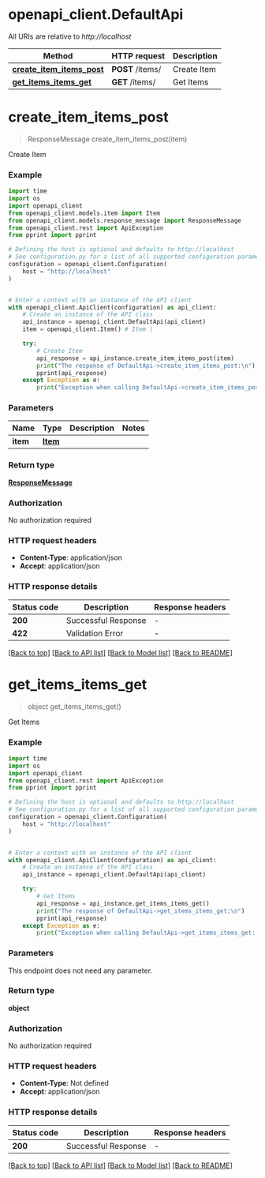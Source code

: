 # openapi_client.DefaultApi

All URIs are relative to *http://localhost*

Method | HTTP request | Description
------------- | ------------- | -------------
[**create_item_items_post**](DefaultApi.md#create_item_items_post) | **POST** /items/ | Create Item
[**get_items_items_get**](DefaultApi.md#get_items_items_get) | **GET** /items/ | Get Items


# **create_item_items_post**
> ResponseMessage create_item_items_post(item)

Create Item

### Example

```python
import time
import os
import openapi_client
from openapi_client.models.item import Item
from openapi_client.models.response_message import ResponseMessage
from openapi_client.rest import ApiException
from pprint import pprint

# Defining the host is optional and defaults to http://localhost
# See configuration.py for a list of all supported configuration parameters.
configuration = openapi_client.Configuration(
    host = "http://localhost"
)


# Enter a context with an instance of the API client
with openapi_client.ApiClient(configuration) as api_client:
    # Create an instance of the API class
    api_instance = openapi_client.DefaultApi(api_client)
    item = openapi_client.Item() # Item | 

    try:
        # Create Item
        api_response = api_instance.create_item_items_post(item)
        print("The response of DefaultApi->create_item_items_post:\n")
        pprint(api_response)
    except Exception as e:
        print("Exception when calling DefaultApi->create_item_items_post: %s\n" % e)
```


### Parameters

Name | Type | Description  | Notes
------------- | ------------- | ------------- | -------------
 **item** | [**Item**](Item.md)|  | 

### Return type

[**ResponseMessage**](ResponseMessage.md)

### Authorization

No authorization required

### HTTP request headers

 - **Content-Type**: application/json
 - **Accept**: application/json

### HTTP response details
| Status code | Description | Response headers |
|-------------|-------------|------------------|
**200** | Successful Response |  -  |
**422** | Validation Error |  -  |

[[Back to top]](#) [[Back to API list]](../README.md#documentation-for-api-endpoints) [[Back to Model list]](../README.md#documentation-for-models) [[Back to README]](../README.md)

# **get_items_items_get**
> object get_items_items_get()

Get Items

### Example

```python
import time
import os
import openapi_client
from openapi_client.rest import ApiException
from pprint import pprint

# Defining the host is optional and defaults to http://localhost
# See configuration.py for a list of all supported configuration parameters.
configuration = openapi_client.Configuration(
    host = "http://localhost"
)


# Enter a context with an instance of the API client
with openapi_client.ApiClient(configuration) as api_client:
    # Create an instance of the API class
    api_instance = openapi_client.DefaultApi(api_client)

    try:
        # Get Items
        api_response = api_instance.get_items_items_get()
        print("The response of DefaultApi->get_items_items_get:\n")
        pprint(api_response)
    except Exception as e:
        print("Exception when calling DefaultApi->get_items_items_get: %s\n" % e)
```


### Parameters
This endpoint does not need any parameter.

### Return type

**object**

### Authorization

No authorization required

### HTTP request headers

 - **Content-Type**: Not defined
 - **Accept**: application/json

### HTTP response details
| Status code | Description | Response headers |
|-------------|-------------|------------------|
**200** | Successful Response |  -  |

[[Back to top]](#) [[Back to API list]](../README.md#documentation-for-api-endpoints) [[Back to Model list]](../README.md#documentation-for-models) [[Back to README]](../README.md)

